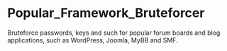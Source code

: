 Popular_Framework_Bruteforcer
=============================

Bruteforce passwords, keys and such for popular forum boards and blog applications, such as WordPress, Joomla, MyBB and SMF.
